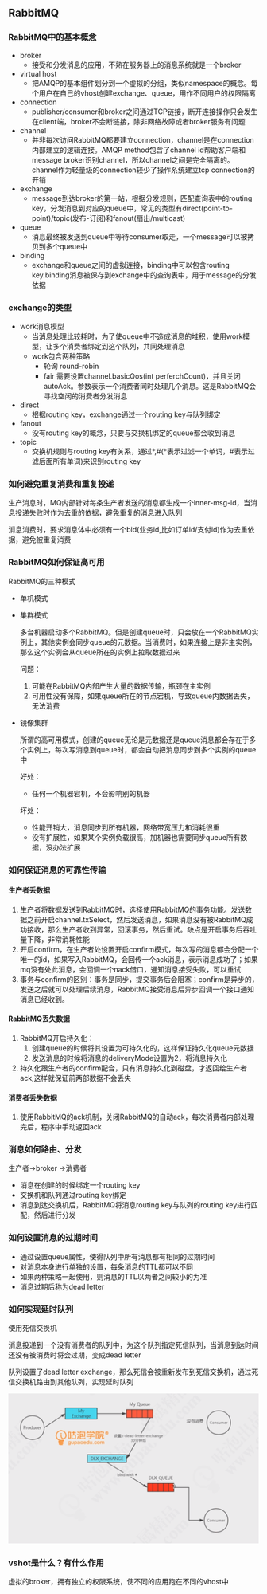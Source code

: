 ## RabbitMQ

### RabbitMQ中的基本概念

- broker
  - 接受和分发消息的应用，不熟在服务器上的消息系统就是一个broker
- virtual host
  - 把AMQP的基本组件划分到一个虚拟的分组，类似namespace的概念。每个用户在自己的vhost创建exchange、queue，用作不同用户的权限隔离
- connection
  - publisher/consumer和broker之间通过TCP链接，断开连接操作只会发生在client端，broker不会断链接，除非网络故障或者broker服务有问题
- channel
  - 并非每次访问RabbitMQ都要建立connection，channel是在connection内部建立的逻辑连接。AMQP method包含了channel id帮助客户端和message broker识别channel，所以channel之间是完全隔离的。channel作为轻量级的connection较少了操作系统建立tcp connection的开销
- exchange
  - message到达broker的第一站，根据分发规则，匹配查询表中的routing key，分发消息到对应的queue中，常见的类型有direct(point-to-point)/topic(发布-订阅)和fanout(扇出/multicast)
- queue
  - 消息最终被发送到queue中等待consumer取走，一个message可以被拷贝到多个queue中
- binding
  - exchange和queue之间的虚拟连接，binding中可以包含routing key.binding消息被保存到exchange中的查询表中，用于message的分发依据

### exchange的类型

- work消息模型
  - 当消息处理比较耗时，为了使queue中不造成消息的堆积，使用work模型，让多个消费者绑定到这个队列，共同处理消息
  - work包含两种策略
    - 轮询 round-robin
    - fair 需要设置channel.basicQos(int perferchCount)，并且关闭autoAck。参数表示一个消费者同时处理几个消息。这是RabbitMQ会寻找空闲的消费者分发消息
- direct
  - 根据routing key，exchange通过一个routing key与队列绑定
- fanout
  - 没有routing key的概念，只要与交换机绑定的queue都会收到消息
- topic
  - 交换机规则与routing key有关系，通过*,#(*表示过滤一个单词，#表示过滤后面所有单词)来识别routing key 

### 如何避免重复消费和重复投递

生产消息时，MQ内部针对每条生产者发送的消息都生成一个inner-msg-id，当消息投递失败时作为去重的依据，避免重复的消息进入队列

消息消费时，要求消息体中必须有一个bid(业务id,比如订单id/支付id)作为去重依据，避免被重复消费

### RabbitMQ如何保证高可用 

RabbitMQ的三种模式

- 单机模式

- 集群模式

  多台机器启动多个RabbitMQ。但是创建queue时，只会放在一个RabbitMQ实例上，其他实例会同步queue的元数据。当消费时，如果连接上是非主实例，那么这个实例会从queue所在的实例上拉取数据过来

  问题：

  1. 可能在RabbitMQ内部产生大量的数据传输，瓶颈在主实例
  2. 可用性没有保障，如果queue所在的节点宕机，导致queue内数据丢失，无法消费

- 镜像集群

  所谓的高可用模式，创建的queue无论是元数据还是queue消息都会存在于多个实例上，每次写消息到queue时，都会自动把消息同步到多个实例的queue中

  好处：

  - 任何一个机器宕机，不会影响别的机器

  坏处：

  - 性能开销大，消息同步到所有机器，网络带宽压力和消耗很重
  - 没有扩展性，如果某个实例负载很高，加机器也需要同步queue所有数据，没办法扩展

### 如何保证消息的可靠性传输

#### 生产者丢数据

1. 生产者将数据发送到RabbitMQ时，选择使用RabbitMQ的事务功能。发送数据之前开启channel.txSelect，然后发送消息，如果消息没有被RabbitMQ成功接收，那么生产者收到异常，回滚事务，然后重试。缺点是开启事务后吞吐量下降，非常消耗性能
2. 开启confirm，在生产者处设置开启confirm模式，每次写的消息都会分配一个唯一的id，如果写入RabbitMQ，会回传一个ack消息，表示消息成功了；如果mq没有处此消息，会回调一个nack借口，通知消息接受失败，可以重试
3. 事务与confirm的区别：事务是同步，提交事务后会阻塞；confirm是异步的，发送之后就可以处理后续消息，RabbitMQ接受消息后异步回调一个接口通知消息已经收到。

#### RabbitMQ丢失数据

1. RabbitMQ开启持久化：
   1. 创建queue的时候将其设置为可持久化的，这样保证持久化queue元数据
   2. 发送消息的时候将消息的deliveryMode设置为2，将消息持久化
2. 持久化跟生产者的confirm配合，只有消息持久化到磁盘，才返回给生产者ack,这样就保证前两部数据不会丢失

#### 消费者丢失数据

1. 使用RabbitMQ的ack机制，关闭RabbitMQ的自动ack，每次消费者内部处理完后，程序中手动返回ack

### 消息如何路由、分发

生产者->broker ->消费者

- 消息在创建的时候绑定一个routing key
- 交换机和队列通过routing key绑定
- 消息到达交换机后，RabbitMQ将消息routing key与队列的routing key进行匹配，然后进行分发

### 如何设置消息的过期时间

- 通过设置queue属性，使得队列中所有消息都有相同的过期时间
- 对消息本身进行单独的设置，每条消息的TTL都可以不同
- 如果两种策略一起使用，则消息的TTL以两者之间较小的为准
- 消息过期后称为dead letter

### 如何实现延时队列

使用死信交换机

消息投递到一个没有消费者的队列中，为这个队列指定死信队列，当消息到达时间还没有被消费时将会过期，变成dead  letter

队列设置了dead letter exchange，那么死信会被重新发布到死信交换机，通过死信交换机路由到其他队列，实现延时队列

![死信队列](../assets/image-20200425230255342.png)

### vshot是什么？有什么作用

虚拟的broker，拥有独立的权限系统，使不同的应用跑在不同的vhost中